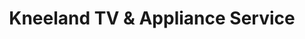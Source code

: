 ---
title: "Kneeland TV & Appliance Service"
url: /lakeland/kneeland-tv-und-appliance-service/
shop: Haushaltsgeräte
---